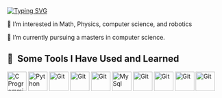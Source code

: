 <div>
  <a href="https://git.io/typing-svg"><img src="https://readme-typing-svg.herokuapp.com?font=Fira+Code&weight=600&pause=1000&color=2CF767&width=435&lines=%3E+Welcome+to+my+page!" alt="Typing SVG" /></a>
<div>

<div>
  <p>👀 I’m interested in Math, Physics, computer science, and robotics</p>
  <p>🌱 I’m currently pursuing a masters in computer science. </p>
<div>

<h2> 🚀 &nbsp;Some Tools I Have Used and Learned</h2>
<p align="left">
  <img src="https://cdn.jsdelivr.net/gh/devicons/devicon@latest/icons/c/c-original.svg" alt="C Programming Language" width="45" height="45"/>
  <img src="https://cdn.jsdelivr.net/gh/devicons/devicon@latest/icons/python/python-original-wordmark.svg" alt="Python" width="45" height="45"/>
  <img src="https://cdn.jsdelivr.net/gh/devicons/devicon@latest/icons/numpy/numpy-original.svg" alt="Git" width="45" height="45"/>
  <img src="https://cdn.jsdelivr.net/gh/devicons/devicon@latest/icons/matplotlib/matplotlib-original.svg" alt="Git" width="45" height="45"/>
  <img src="https://cdn.jsdelivr.net/gh/devicons/devicon@latest/icons/pandas/pandas-original-wordmark.svg" alt="Git" width="45" height="45"/>
  <img src="https://cdn.jsdelivr.net/gh/devicons/devicon@latest/icons/mysql/mysql-original-wordmark.svg" alt="MySql" width="45" height="45"/>
  <img src="https://cdn.jsdelivr.net/gh/devicons/devicon@latest/icons/git/git-original.svg" alt="Git" width="45" height="45"/>
  <img src="https://cdn.jsdelivr.net/gh/devicons/devicon@latest/icons/github/github-original.svg" alt="Git" width="45" height="45"/>
  <img src="https://cdn.jsdelivr.net/gh/devicons/devicon@latest/icons/html5/html5-original.svg" alt="Git" width="45" height="45"/>
  <img src="https://cdn.jsdelivr.net/gh/devicons/devicon@latest/icons/css3/css3-original.svg" alt="Git" width="45" height="45"/>
</p>

<!---
NocturnSilver/NocturnSilver is a ✨ special ✨ repository because its `README.md` (this file) appears on your GitHub profile.
You can click the Preview link to take a look at your changes.
--->
